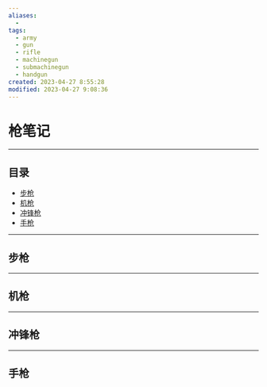```yaml
---
aliases:
  - 
tags:
  - army
  - gun
  - rifle
  - machinegun
  - submachinegun
  - handgun
created: 2023-04-27 8:55:28
modified: 2023-04-27 9:08:36
---
```


# 枪笔记

---

## 目录

* [步枪](#步枪)
* [机枪](#机枪)
* [冲锋枪](#冲锋枪)
* [手枪](#手枪)

---

## 步枪

---

## 机枪

---

## 冲锋枪

---

## 手枪

